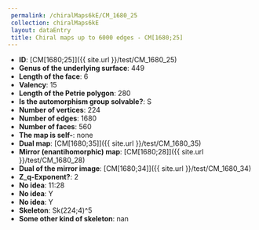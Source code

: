 ```yaml
--- 
 permalink: /chiralMaps6kE/CM_1680_25 
 collection: chiralMaps6kE
 layout: dataEntry
 title: Chiral maps up to 6000 edges - CM[1680;25]
---
```


- **ID**: [CM[1680;25]]({{ site.url }}/test/CM_1680_25)
- **Genus of the underlying surface**: 449
- **Length of the face**: 6
- **Valency**: 15
- **Length of the Petrie polygon**: 280
- **Is the automorphism group solvable?**: S
- **Number of vertices**: 224
- **Number of edges**: 1680
- **Number of faces**: 560
- **The map is self-**: none
- **Dual map**: [CM[1680;35]]({{ site.url }}/test/CM_1680_35)
- **Mirror (enantihomorphic) map**: [CM[1680;28]]({{ site.url }}/test/CM_1680_28)
- **Dual of the mirror image**: [CM[1680;34]]({{ site.url }}/test/CM_1680_34)
- **Z_q-Exponent?**: 2
- **No idea**:  11:28
- **No idea**: Y
- **No idea**: Y
- **Skeleton**: Sk(224;4)^5
- **Some other kind of skeleton**: nan
